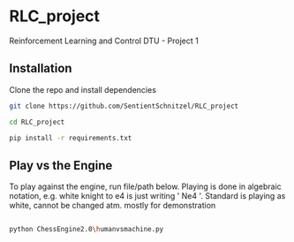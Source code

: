 # RLC_project
Reinforcement Learning and Control DTU - Project 1

## Installation
Clone the repo and install dependencies
```bash
git clone https://github.com/SentientSchnitzel/RLC_project

cd RLC_project

pip install -r requirements.txt
```

## Play vs the Engine
To play against the engine, run file/path below.
Playing is done in algebraic notation, e.g. white knight to e4 is just writing ' Ne4 '. 
Standard is playing as white, cannot be changed atm. mostly for demonstration
```bash

python ChessEngine2.0\humanvsmachine.py

```
